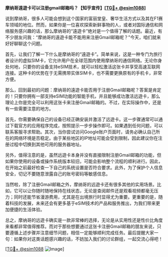 **摩纳哥遠遊卡可以注册gmail邮箱吗？【知乎宣传】[[TG💪+ @esim1088](https://t.me/s/esim1088)]**

说到摩纳哥，很多人可能会想到这个国家的富丽堂皇、奢华生活方式以及其在F1赛车领域的地位。然而，如果你是一位喜欢探索新鲜事物的人，或者对国际通信和网络服务感兴趣的话，那么摩纳哥的“遠遊卡”绝对是一个值得了解的话题。最近，有不少朋友问我：“摩纳哥的遠遊卡能不能用来注册Gmail邮箱呢？”今天，咱们就来好好聊聊这个问题。

首先，让我们了解一下什么是摩纳哥的“遠遊卡”。简单来说，这是一种专门为旅行者设计的虚拟SIM卡，它允许用户在全球范围内使用摩纳哥的通信网络。无论你身处何地，只要你的设备支持eSIM技术，就可以轻松激活这张卡并享受高速互联网连接。这种卡的优势在于无需携带实体SIM卡，也不需要更换原有的手机卡，非常方便。

那么，回到最初的问题：摩纳哥的遠遊卡能否用于注册Gmail邮箱呢？答案是肯定的！只要你拥有一部支持eSIM功能的智能手机，并且能够成功激活远遊卡，那么理论上你是完全可以利用这张卡来注册Gmail邮箱的。不过，在实际操作中，还是有一些需要注意的地方。

首先，你需要确保自己的设备已经正确安装并激活了远遊卡。这一步骤通常可以通过下载官方的应用程序完成，按照提示一步步操作即可。如果遇到任何问题，可以联系客服寻求帮助。其次，当你尝试访问Google账户页面时，请务必确认自己所在的网络环境是否稳定。由于某些地区的IP地址可能会受到限制，因此建议你在注册过程中切换到其他可用的服务器地址。

另外，值得注意的是，虽然远遊卡本身并没有直接限制注册Gmail邮箱的功能，但如果你使用的设备或操作系统版本较旧，可能会影响整个流程的顺利进行。因此，在开始之前最好检查一下自己的系统设置是否符合要求。此外，为了保护个人信息安全，切记不要随意泄露自己的账号密码等敏感信息。

当然啦，除了注册Gmail邮箱之外，摩纳哥的远遊卡还有很多其他的实用场景。比如，它可以让你随时随地保持在线状态，无论是查阅邮件还是观看视频都毫无压力；同时还能节省漫游费用，尤其是在出境旅行时显得尤为重要。更重要的是，随着科技的发展，未来还会有更多基于eSIM技术的产品和服务推出，为我们带来更加便捷的生活体验。

总之，摩纳哥的远遊卡确实是一款非常棒的选择，无论是从实用性还是性价比角度来看都非常值得推荐。而对于那些想要通过这张卡注册Gmail邮箱的朋友来说，只要遵循上述步骤并注意细节问题，相信一定能够顺利完成任务。最后提醒大家一句：如果你对这类话题感兴趣的话，不妨加入我们的讨论群组，一起交流心得吧！

[[TG💪+ @esim1088](https://t.me/s/esim1088) ![Image](https://i.postimg.cc/4NQfJmqS/Snipaste-2025-05-13-00-14-12.png)]
